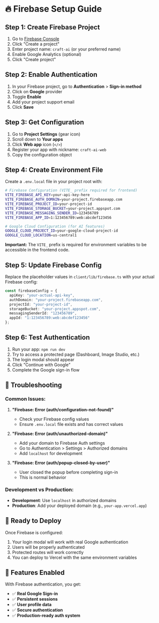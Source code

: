 # 🔥 Firebase Setup Guide

## **Step 1: Create Firebase Project**

1. Go to [Firebase Console](https://console.firebase.google.com/)
2. Click "Create a project"
3. Enter project name: `craft-ai` (or your preferred name)
4. Enable Google Analytics (optional)
5. Click "Create project"

## **Step 2: Enable Authentication**

1. In your Firebase project, go to **Authentication** > **Sign-in method**
2. Click on **Google** provider
3. Toggle **Enable**
4. Add your project support email
5. Click **Save**

## **Step 3: Get Configuration**

1. Go to **Project Settings** (gear icon)
2. Scroll down to **Your apps**
3. Click **Web app** icon (`</>`)
4. Register your app with nickname: `craft-ai-web`
5. Copy the configuration object

## **Step 4: Create Environment File**

Create a `.env.local` file in your project root with:

```bash
# Firebase Configuration (VITE_ prefix required for frontend)
VITE_FIREBASE_API_KEY=your-api-key-here
VITE_FIREBASE_AUTH_DOMAIN=your-project.firebaseapp.com
VITE_FIREBASE_PROJECT_ID=your-project-id
VITE_FIREBASE_STORAGE_BUCKET=your-project.appspot.com
VITE_FIREBASE_MESSAGING_SENDER_ID=123456789
VITE_FIREBASE_APP_ID=1:123456789:web:abcdef123456

# Google Cloud Configuration (for AI features)
GOOGLE_CLOUD_PROJECT_ID=your-google-cloud-project-id
GOOGLE_CLOUD_LOCATION=us-central1
```

**Important:** The `VITE_` prefix is required for environment variables to be accessible in the frontend code.

## **Step 5: Update Firebase Config**

Replace the placeholder values in `client/lib/firebase.ts` with your actual Firebase config:

```typescript
const firebaseConfig = {
  apiKey: "your-actual-api-key",
  authDomain: "your-project.firebaseapp.com",
  projectId: "your-project-id",
  storageBucket: "your-project.appspot.com",
  messagingSenderId: "123456789",
  appId: "1:123456789:web:abcdef123456"
};
```

## **Step 6: Test Authentication**

1. Run your app: `npm run dev`
2. Try to access a protected page (Dashboard, Image Studio, etc.)
3. The login modal should appear
4. Click "Continue with Google"
5. Complete the Google sign-in flow

## **🔧 Troubleshooting**

### **Common Issues:**

1. **"Firebase: Error (auth/configuration-not-found)"**
   - Check your Firebase config values
   - Ensure `.env.local` file exists and has correct values

2. **"Firebase: Error (auth/unauthorized-domain)"**
   - Add your domain to Firebase Auth settings
   - Go to Authentication > Settings > Authorized domains
   - Add `localhost` for development

3. **"Firebase: Error (auth/popup-closed-by-user)"**
   - User closed the popup before completing sign-in
   - This is normal behavior

### **Development vs Production:**

- **Development**: Use `localhost` in authorized domains
- **Production**: Add your deployed domain (e.g., `your-app.vercel.app`)

## **🚀 Ready to Deploy**

Once Firebase is configured:
1. Your login modal will work with real Google authentication
2. Users will be properly authenticated
3. Protected routes will work correctly
4. You can deploy to Vercel with the same environment variables

## **📱 Features Enabled**

With Firebase authentication, you get:
- ✅ **Real Google Sign-in**
- ✅ **Persistent sessions**
- ✅ **User profile data**
- ✅ **Secure authentication**
- ✅ **Production-ready auth system**
